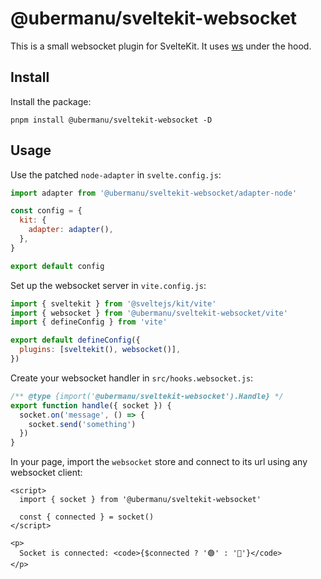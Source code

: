 # @ubermanu/sveltekit-websocket

This is a small websocket plugin for SvelteKit. It uses [ws](https://github.com/websockets/ws) under the hood.

## Install

Install the package:

    pnpm install @ubermanu/sveltekit-websocket -D

## Usage

Use the patched `node-adapter` in `svelte.config.js`:

```js
import adapter from '@ubermanu/sveltekit-websocket/adapter-node'

const config = {
  kit: {
    adapter: adapter(),
  },
}

export default config
```

Set up the websocket server in `vite.config.js`:

```js
import { sveltekit } from '@sveltejs/kit/vite'
import { websocket } from '@ubermanu/sveltekit-websocket/vite'
import { defineConfig } from 'vite'

export default defineConfig({
  plugins: [sveltekit(), websocket()],
})
```

Create your websocket handler in `src/hooks.websocket.js`:

```js
/** @type {import('@ubermanu/sveltekit-websocket').Handle} */
export function handle({ socket }) {
  socket.on('message', () => {
    socket.send('something')
  })
}
```

In your page, import the `websocket` store and connect to its url using any websocket client:

```svelte
<script>
  import { socket } from '@ubermanu/sveltekit-websocket'

  const { connected } = socket()
</script>

<p>
  Socket is connected: <code>{$connected ? '🟢' : '🔴'}</code>
</p>
```
